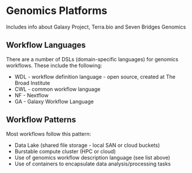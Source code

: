 # Genomics Platforms

Includes info about Galaxy Project, Terra.bio and Seven Bridges Genomics

## Workflow Languages

There are a number of DSLs (domain-specific languages) for genomics workflows.  These include the following:
- WDL - workflow definition language - open source, created at The Broad Institute
- CWL - common workflow language
- NF - Nextflow
- GA - Galaxy Workflow Language

## Workflow Patterns

Most workflows follow this pattern:
- Data Lake (shared file storage - local SAN or cloud buckets)
- Burstable compute cluster (HPC or cloud)
- Use of genomics workflow description language (see list above)
- Use of containers to encapsulate data analysis/processing tasks